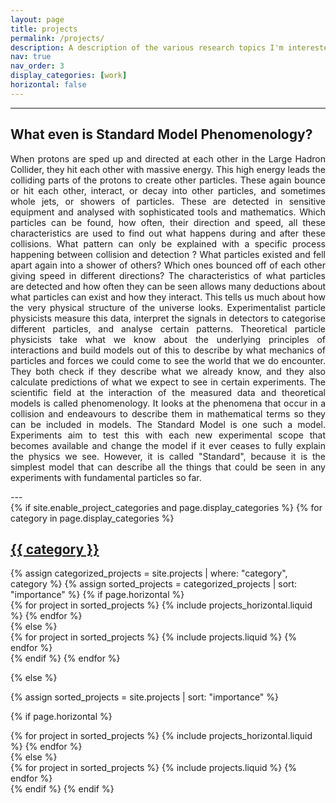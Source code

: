 ```yaml
---
layout: page
title: projects
permalink: /projects/
description: A description of the various research topics I'm interested in.
nav: true
nav_order: 3
display_categories: [work]
horizontal: false
---
```


---
<h2>
What even is Standard Model Phenomenology?
</h2>

<p align="justify">
When protons are sped up and directed at each other in the Large Hadron Collider, they hit each other with massive energy. This high energy leads the colliding parts of the protons to create other particles. These again bounce or hit each other, interact, or decay into other particles, and sometimes whole jets, or showers of particles.
These are detected in sensitive equipment and analysed with sophisticated tools and mathematics. Which particles can be found, how often, their direction and speed, all these characteristics are used to find out what happens during and after these collisions. What pattern can only be explained with a specific process happening between collision and detection ? What particles existed and fell apart again into a shower of others? Which ones bounced off of each other giving speed in different directions? 
The characteristics of what particles are detected and how often they can be seen allows many deductions about what particles can exist and how they interact. This tells us much about how the very physical structure of the universe looks.
Experimentalist particle physicists measure this data, interpret the signals in detectors to categorise different particles, and analyse certain patterns. Theoretical particle physicists take what we know about the underlying principles of interactions and build models out of this to describe by what mechanics of particles and forces we could come to see the world that we do encounter. They both check if they describe what we already know, and they also calculate predictions of what we expect to see in certain experiments.
The scientific field at the interaction of the measured data and theoretical models is called phenomenology. It looks at the phenomena that occur in a collision and endeavours to describe them in mathematical terms so they can be included in models.
The Standard Model is one such a model. Experiments aim to test this with each new experimental scope that becomes available and change the model if it ever ceases to fully explain the physics we see. However, it is called "Standard", because it is the simplest model that can describe all the things that could be seen in any experiments with fundamental particles so far.
</p>
---


<!-- pages/projects.md -->
<div class="projects">
{% if site.enable_project_categories and page.display_categories %}
  <!-- Display categorized projects -->
  {% for category in page.display_categories %}
  <a id="{{ category }}" href=".#{{ category }}">
    <h2 class="category">{{ category }}</h2>
  </a>
  {% assign categorized_projects = site.projects | where: "category", category %}
  {% assign sorted_projects = categorized_projects | sort: "importance" %}
  <!-- Generate cards for each project -->
  {% if page.horizontal %}
  <div class="container">
    <div class="row row-cols-2">
    {% for project in sorted_projects %}
      {% include projects_horizontal.liquid %}
    {% endfor %}
    </div>
  </div>
  {% else %}
  <div class="grid">
    {% for project in sorted_projects %}
      {% include projects.liquid %}
    {% endfor %}
  </div>
  {% endif %}
  {% endfor %}

{% else %}

<!-- Display projects without categories -->

{% assign sorted_projects = site.projects | sort: "importance" %}

  <!-- Generate cards for each project -->

{% if page.horizontal %}

  <div class="container">
    <div class="row row-cols-2">
    {% for project in sorted_projects %}
      {% include projects_horizontal.liquid %}
    {% endfor %}
    </div>
  </div>
  {% else %}
  <div class="grid">
    {% for project in sorted_projects %}
      {% include projects.liquid %}
    {% endfor %}
  </div>
  {% endif %}
{% endif %}
</div>
